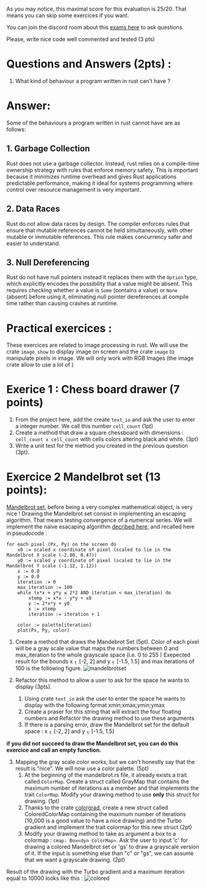 As you may notice, this maximal score for this evaluation is 25/20. That means you can skip some exercices if you want. 

You can join the discord room about this [exams here](https://discord.gg/3K53C9NH) to ask questions.

Please, write nice code well commented and tested (3 pts)

# Questions and Answers (2pts) :

1. What kind of behaviour a program written in rust can't have ?

# Answer:

Some of the behaviours a program written in rust cannot have are as follows:

## 1. Garbage Collection
Rust does not use a garbage collector. Instead, rust relies on a compile-time ownership strategy with rules that enforce memory safety. This is important because it minimizes runtime overhead and gives Rust applications predictable performance, making it ideal for systems programming where control over resource management is very important.

## 2. Data Races
Rust do not allow data races by design. The compiler enforces rules that ensure that mutable references cannot be held simultaneously, with other mutable or immutable references. This rule makes concurrency safer and easier to understand.

## 3. Null Dereferencing
Rust do not have null pointers instead it replaces them with the `Option` type, which explicitly encodes the possibility that a value might be absent. This requires checking whether a value is `Some` (contains a value) or `None` (absent) before using it, eliminating null pointer dereferences at compile time rather than causing crashes at runtime.


# Practical exercices : 

These exercices are related to image processing in rust.
We will use the crate ```image_show``` to display image on screen and the crate ```image``` to manipulate pixels in image.
We will only work with RGB Images (the image crate allow to use a lot of ) 

# Exerice 1 : Chess board drawer (7 points)

1. From the project here, add the create ```text_io``` and ask the user to enter a integer number. We call this number ```cell_count``` (1pt)
2. Create a method that draw a square chessboard with dimensions : ```cell_count x cell_count``` with cells colors altering black and white. (3pt)
3. Write a unit test for the method you created in the previous question (3pt).


# Exercice 2 Mandelbrot set (13 points): 

[Mandelbrot set](https://en.wikipedia.org/wiki/Mandelbrot_set), before being a very complex mathematical object, is very nice !
Drawing the Mandelbrot set consist in implementing an escaping algorithm. That means testing convergence of a numerical series. We will implement the naïve esacaping algorithm [decribed here](https://en.wikipedia.org/wiki/Plotting_algorithms_for_the_Mandelbrot_set), and recalled here in pseudocode : 
```
for each pixel (Px, Py) on the screen do
    x0 := scaled x coordinate of pixel (scaled to lie in the Mandelbrot X scale (-2.00, 0.47))
    y0 := scaled y coordinate of pixel (scaled to lie in the Mandelbrot Y scale (-1.12, 1.12))
    x := 0.0
    y := 0.0
    iteration := 0
    max_iteration := 100
    while (x*x + y*y ≤ 2*2 AND iteration < max_iteration) do
        xtemp := x*x - y*y + x0
        y := 2*x*y + y0
        x := xtemp
        iteration := iteration + 1
 
    color := palette[iteration]
    plot(Px, Py, color)
```

1. Create a method that draws the Mandebrot Set (5pt). Color of each pixel will be a gray scale value that maps the numbers between 0 and max_iteration to the whole grayscale space (i.e. 0 to 255 )
Exepected result for the bounds x ⍷ [-2, 2] and y ⍷ [-1.5, 1.5] and max iterations of 100 is the following figure.
![mandelbrotset](./assets/mandelbrot_set.png)

2. Refactor this method to allow a user to ask for the space he wants to display (3pts).
    1. Using crate ```text_io``` ask the user to enter the space he wants to display with the following format xmin;xmax;ymin;ymax 
    2. Create a praser for this string that will extract the four floating numbers and Refactor the drawing method to use these arguments
    3. If there is a parsing error, draw the Mandelbrot set for the default space : x ⍷ [-2, 2] and y ⍷ [-1.5, 1.5]

**if you did not succeed to draw the Mandelbrot set, you can do this exercice and call an empty function.**

3. Mapping the gray scale color works, but we can't honestly say that the result is "nice". We will now use a color palette. (5pt)
    1. At the beginning of the mandelbrot.rs file, it already exists a trait called `ColorMap`. Create a struct called GrayMap that contains the maximum number of iterations as a member and that implements the trait `ColorMap`. Modify your drawing method to use **only** this struct for drawing. (1pt)
    2. Thanks to the crate [colorgrad](https://docs.rs/colorgrad/latest/colorgrad/#), create a new struct called ColoredColorMap containing the maximum number of iterations (10_000 is a good value to have a nice drawing) and the Turbo gradient and implement the trait colormap for this new struct (2pt)    
    3. Modify your drawing method to take as argument a box to a colormap : ```cmap: Box<dyn ColorMap>```. Ask the user to input 'c' for drawing a colored Mandelbrot set or 'gs' to draw a grayscale version of it. If the input is something else than "c" or "gs", we can assume that we want a grayscale drawing. (2pt)

Result of the drawing with the Turbo gradient and a maximum iteration equal to 10000 looks like this : ![colored](./assets/colored_set.png)
